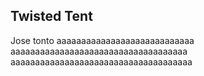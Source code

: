 ## Twisted Tent
Jose tonto
aaaaaaaaaaaaaaaaaaaaaaaaaaaa
aaaaaaaaaaaaaaaaaaaaaaaaaaaaaaaaaaaa
aaaaaaaaaaaaaaaaaaaaaaaaaaaaaaaaaaaaa
